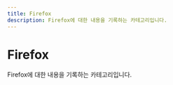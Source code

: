 ```yaml
---
title: Firefox
description: Firefox에 대한 내용을 기록하는 카테고리입니다. 
---
```



Firefox
===


Firefox에 대한 내용을 기록하는 카테고리입니다. 


